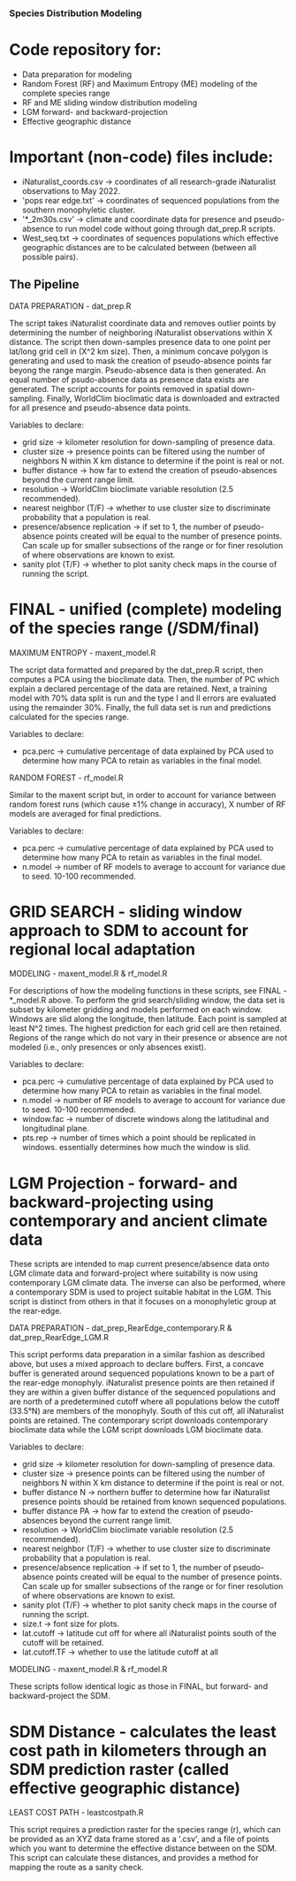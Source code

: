 
### Species Distribution Modeling

# Code repository for:
 - Data preparation for modeling
 - Random Forest (RF) and Maximum Entropy (ME) modeling of the complete species range
 - RF and ME sliding window distribution modeling
 - LGM forward- and backward-projection
 - Effective geographic distance

# Important (non-code) files include:
 - iNaturalist_coords.csv -> coordinates of all research-grade iNaturalist observations to May 2022.
 - 'pops rear edge.txt' -> coordinates of sequenced populations from the southern monophyletic cluster.
 - '*_2m30s.csv' -> climate and coordinate data for presence and pseudo-absence to run model code without going through dat_prep.R scripts. 
 - West_seq.txt -> coordinates of sequences populations which effective geographic distances are to be calculated between (between all possible pairs).


## The Pipeline

DATA PREPARATION - dat_prep.R 

The script takes iNaturalist coordinate data and removes outlier points by determining the number of neighboring iNaturalist observations within X distance. The script then down-samples presence data to one point per lat/long grid cell in (X^2 km size). Then, a minimum concave polygon is generating and used to mask the creation of pseudo-absence points far beyong the range margin. Pseudo-absence data is then generated. An equal number of psudo-absence data as presence data exists are generated. The script accounts for points removed in spatial down-sampling. Finally, WorldClim bioclimatic data is downloaded and extracted for all presence and pseudo-absence data points.

Variables to declare:
 - grid size -> kilometer resolution for down-sampling of presence data.
 - cluster size -> presence points can be filtered using the number of neighbors N within X km distance to determine if the point is real or not.
 - buffer distance -> how far to extend the creation of pseudo-absences beyond the current range limit.
 - resolution -> WorldClim bioclimate variable resolution (2.5 recommended).
 - nearest neighbor (T/F) -> whether to use cluster size to discriminate probability that a population is real.
 - presence/absence replication -> if set to 1, the number of pseudo-absence points created will be equal to the number of presence points. Can scale up for smaller subsections of the range or for finer resolution of where observations are known to exist.
 - sanity plot (T/F) -> whether to plot sanity check maps in the course of running the script.

# FINAL - unified (complete) modeling of the species range (/SDM/final)

MAXIMUM ENTROPY - maxent_model.R 

The script data formatted and prepared by the dat_prep.R script, then computes a PCA using the bioclimate data. Then, the number of PC which explain a declared percentage of the data are retained. Next, a training model with 70% data split is run and the type I and II errors are evaluated using the remainder 30%. Finally, the full data set is run and predictions calculated for the species range.

Variables to declare:
 - pca.perc -> cumulative percentage of data explained by PCA used to determine how many PCA to retain as variables in the final model.

RANDOM FOREST - rf_model.R

Similar to the maxent script but, in order to account for variance between random forest runs (which cause ±1% change in accuracy), X number of RF models are averaged for final predictions.

Variables to declare:
 - pca.perc -> cumulative percentage of data explained by PCA used to determine how many PCA to retain as variables in the final model.
 - n.model -> number of RF models to average to account for variance due to seed. 10-100 recommended.


# GRID SEARCH - sliding window approach to SDM to account for regional local adaptation

MODELING - maxent_model.R & rf_model.R 

For descriptions of how the modeling functions in these scripts, see FINAL - *_model.R above. To perform the grid search/sliding window, the data set is subset by kilometer gridding and models performed on each window. Windows are slid along the longitude, then latitude. Each point is sampled at least N^2 times. The highest prediction for each grid cell are then retained. Regions of the range which do not vary in their presence or absence are not modeled (i.e., only presences or only absences exist). 

Variables to declare:
 - pca.perc -> cumulative percentage of data explained by PCA used to determine how many PCA to retain as variables in the final model.
 - n.model -> number of RF models to average to account for variance due to seed. 10-100 recommended.
 - window.fac -> number of discrete windows along the latitudinal and longitudinal plane.
 - pts.rep -> number of times which a point should be replicated in windows. essentially determines how much the window is slid.


# LGM Projection - forward- and backward-projecting using contemporary and ancient climate data

These scripts are intended to map current presence/absence data onto LGM climate data and forward-project where suitability is now using contemporary LGM climate data. The inverse can also be performed, where a contemporary SDM is used to project suitable habitat in the LGM. This script is distinct from others in that it focuses on a monophyletic group at the rear-edge.

DATA PREPARATION - dat_prep_RearEdge_contemporary.R & dat_prep_RearEdge_LGM.R

This script performs data preparation in a similar fashion as described above, but uses a mixed approach to declare buffers. First, a concave buffer is generated around sequenced populations known to be a part of the rear-edge monophyly. iNaturalist presence points are then retained if they are within a given buffer distance of the sequenced populations and are north of a predetermined cutoff where all populations below the cutoff (33.5°N) are members of the monophyly. South of this cut off, all iNaturalist points are retained. The contemporary script downloads contemporary bioclimate data while the LGM script downloads LGM bioclimate data.

Variables to declare:
 - grid size -> kilometer resolution for down-sampling of presence data.
 - cluster size -> presence points can be filtered using the number of neighbors N within X km distance to determine if the point is real or not.
 - buffer distance N -> northern buffer to determine how far iNaturalist presence points should be retained from known sequenced populations.
 - buffer distance PA -> how far to extend the creation of pseudo-absences beyond the current range limit.
 - resolution -> WorldClim bioclimate variable resolution (2.5 recommended).
 - nearest neighbor (T/F) -> whether to use cluster size to discriminate probability that a population is real.
 - presence/absence replication -> if set to 1, the number of pseudo-absence points created will be equal to the number of presence points. Can scale up for smaller subsections of the range or for finer resolution of where observations are known to exist.
 - sanity plot (T/F) -> whether to plot sanity check maps in the course of running the script.
 - size.t -> font size for plots.
 - lat.cutoff -> latitude cut off for where all iNaturalist points south of the cutoff will be retained.
 - lat.cutoff.TF -> whether to use the latitude cutoff at all

MODELING - maxent_model.R & rf_model.R

These scripts follow identical logic as those in FINAL, but forward- and backward-project the SDM. 


# SDM Distance - calculates the least cost path in kilometers through an SDM prediction raster (called effective geographic distance)

LEAST COST PATH - leastcostpath.R 

This script requires a prediction raster for the species range (r), which can be provided as an XYZ data frame stored as a '.csv', and a file of points which you want to determine the effective distance between on the SDM. This script can calculate these distances, and provides a method for mapping the route as a sanity check.

